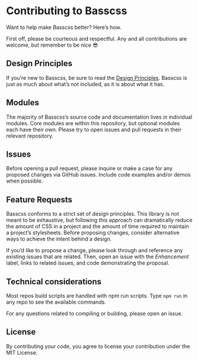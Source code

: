 # Contributing to Basscss

Want to help make Basscss better? Here’s how.

First off, please be courteous and respectful.
Any and all contributions are welcome, but remember to be nice :sunglasses:

## Design Principles

If you’re new to Basscss, be sure to read the [Design Principles](docs/DesignPrinciples.md).
Basscss is just as much about what’s not included, as it is about what it has.

## Modules

The majority of Basscss’s source code and documentation lives in individual modules. Core modules are within this repository, but optional modules each have their own.
Please try to open issues and pull requests in their relevant repository.

## Issues

Before opening a pull request, please inquire or make a case for any proposed changes via GitHub issues.
Include code examples and/or demos when possible.

## Feature Requests

Basscss conforms to a strict set of design principles.
This library is not meant to be exhaustive, but following this approach can dramatically reduce the amount of CSS in a project and the amount of time required to maintain a project’s stylesheets.
Before proposing changes, consider alternative ways to achieve the intent behind a design.

If you’d like to propose a change, please look through and reference any existing issues that are related.
Then, open an issue with the *Enhancement* label, links to related issues, and code demonstrating the proposal.

## Technical considerations

Most repos build scripts are handled with npm run scripts. Type `npm run` in any repo to see the available commands.

For any questions related to compiling or building, please open an issue.

## License

By contributing your code, you agree to license your contribution under the MIT License.

